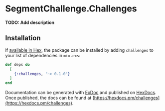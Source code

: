 # SegmentChallenge.Challenges

**TODO: Add description**

## Installation

If [available in Hex](https://hex.pm/docs/publish), the package can be installed
by adding `challenges` to your list of dependencies in `mix.exs`:

```elixir
def deps do
  [
    {:challenges, "~> 0.1.0"}
  ]
end
```

Documentation can be generated with [ExDoc](https://github.com/elixir-lang/ex_doc)
and published on [HexDocs](https://hexdocs.pm). Once published, the docs can
be found at [https://hexdocs.pm/challenges](https://hexdocs.pm/challenges).

